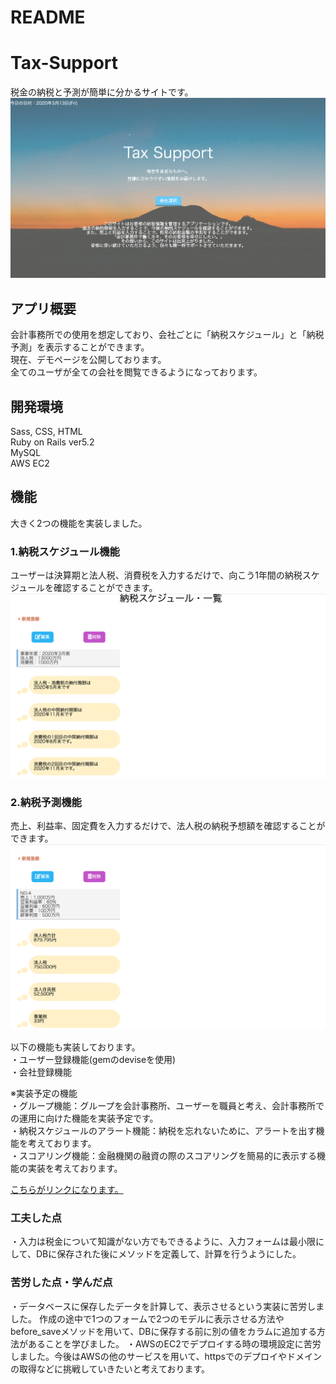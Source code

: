 # README

# Tax-Support
税金の納税と予測が簡単に分かるサイトです。<br>
![トップページの画像](./images/top-page.png)

## アプリ概要
会計事務所での使用を想定しており、会社ごとに「納税スケジュール」と「納税予測」を表示することができます。<br>
現在、デモページを公開しております。<br>
全てのユーザが全ての会社を閲覧できるようになっております。

## 開発環境
Sass, CSS, HTML<br>
Ruby on Rails ver5.2<br>
MySQL<br>
AWS EC2

## 機能
大きく2つの機能を実装しました。
### 1.納税スケジュール機能
ユーザーは決算期と法人税、消費税を入力するだけで、向こう1年間の納税スケジュールを確認することができます。
![納税スケジュール](./images/schedule.png)
### 2.納税予測機能
売上、利益率、固定費を入力するだけで、法人税の納税予想額を確認することができます。
![納税予測](./images/future-tax.png)

以下の機能も実装しております。<br>
・ユーザー登録機能(gemのdeviseを使用)<br>
・会社登録機能

※実装予定の機能<br>
・グループ機能：グループを会計事務所、ユーザーを職員と考え、会計事務所での運用に向けた機能を実装予定です。<br>
・納税スケジュールのアラート機能：納税を忘れないために、アラートを出す機能を考えております。<br>
・スコアリング機能：金融機関の融資の際のスコアリングを簡易的に表示する機能の実装を考えております。

[こちらがリンクになります。](http://52.198.124.247)

### 工夫した点
・入力は税金について知識がない方でもできるように、入力フォームは最小限にして、DBに保存された後にメソッドを定義して、計算を行うようにした。

### 苦労した点・学んだ点
・データベースに保存したデータを計算して、表示させるという実装に苦労しました。
作成の途中で1つのフォームで2つのモデルに表示させる方法やbefore_saveメソッドを用いて、DBに保存する前に別の値をカラムに追加する方法があることを学びました。
・AWSのEC2でデプロイする時の環境設定に苦労しました。今後はAWSの他のサービスを用いて、httpsでのデプロイやドメインの取得などに挑戦していきたいと考えております。